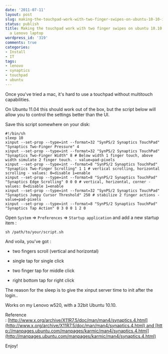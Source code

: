 ```yaml
---
date: '2011-07-11'
layout: post
slug: making-the-touchpad-work-with-two-finger-swipes-on-ubuntu-10-10-installed-on-a-lenovo-laptop
status: publish
title: Making the touchpad work with two finger swipes on ubuntu 10.10 installed on
  a Lenovo laptop
wordpress_id: '319'
comments: true
categories:
- Install
- IT
tags:
- lenovo
- synaptics
- touchpad
- ubuntu
---
```


Once you've tried a mac, it's hard to use a touchpad without multitouch capabilities.

On Ubuntu 11.04 this should work out of the box, but the script below will allow you to control the settings better than the UI.

Save this script somewhere on your disk:

```    
#!/bin/sh
sleep 10
xinput --set-prop --type=int --format=32 "SynPS/2 Synaptics TouchPad" "Synaptics Two-Finger Pressure" 4
xinput --set-prop --type=int --format=32 "SynPS/2 Synaptics TouchPad" "Synaptics Two-Finger Width" 8 # Below width 1 finger touch, above width simulate 2 finger touch. - value=pad-pixels
xinput --set-prop --type=int --format=8 "SynPS/2 Synaptics TouchPad" "Synaptics Two-Finger Scrolling" 1 1 # vertical scrolling, horizontal scrolling - values: 0=disable 1=enable
xinput --set-prop --type=int --format=8 "SynPS/2 Synaptics TouchPad" "Synaptics Edge Scrolling" 0 0 0 # vertical, horizontal, corner - values: 0=disable 1=enable
xinput --set-prop --type=int --format=32 "SynPS/2 Synaptics TouchPad" "Synaptics Jumpy Cursor Threshold" 250 # stabilize 2 finger actions - value=pad-pixels
xinput --set-prop --type=int --format=8 "SynPS/2 Synaptics TouchPad" "Synaptics Tap Action" 0 3 0 0 1 2 0
```


Open `System` => `Preferences` => `Startup application` and add a new startup item :

```
sh /path/to/your/script.sh
```

And voila, you've got :

	
  * two fingers scroll (vertical and horizontal)
	
  * single tap for single click
	
  * two finger tap for middle click
	
  * right bottom tap for right click

The reason for the sleep is to give the xinput server time to init after the login..

Works on my Lenovo w520, with a 32bit Ubuntu 10.10.

Reference : [http://www.x.org/archive/X11R7.5/doc/man/man4/synaptics.4.html](http://www.x.org/archive/X11R7.5/doc/man/man4/synaptics.4.html) and [http://manpages.ubuntu.com/manpages/karmic/man4/synaptics.4.html](http://manpages.ubuntu.com/manpages/karmic/man4/synaptics.4.html)

Enjoy!
